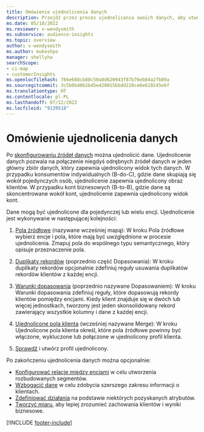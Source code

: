 ```yaml
---
title: Omówienie ujednolicenia danych
description: Przejdź przez proces ujednolicania swoich danych, aby utworzyć jeden ujednolicony zestaw danych profilów klientów.
ms.date: 05/10/2022
ms.reviewer: v-wendysmith
ms.subservice: audience-insights
ms.topic: overview
author: v-wendysmith
ms.author: mukeshpo
manager: shellyha
searchScope:
- ci-map
- customerInsights
ms.openlocfilehash: 766e688cb80c50a0d620943f87b76eb84a2fb89a
ms.sourcegitcommit: 3c5b0b40b2b45e420015bbdd228ce0e610245e6f
ms.translationtype: HT
ms.contentlocale: pl-PL
ms.lasthandoff: 07/12/2022
ms.locfileid: "9139518"
---
```

# <a name="data-unification-overview"></a>Omówienie ujednolicenia danych

Po [skonfigurowaniu źródeł danych](data-sources.md) można ujednolicić dane. Ujednolicenie danych pozwala na połączenie niegdyś odrębnych źródeł danych w jeden główny zbiór danych, który zapewnia ujednolicony widok tych danych. W przypadku konsumentów indywidualnych (B-do-C), gdzie dane skupiają się wokół pojedynczych osób, ujednolicenie zapewnia ujednolicony obraz klientów. W przypadku kont biznesowych (B-to-B), gdzie dane są skoncentrowane wokół kont, ujednolicenie zapewnia ujednolicony widok kont.

Dane mogą być ujednolicone dla pojedynczej lub wielu encji. Ujednolicenie jest wykonywane w następującej kolejności:

1. [Pola źródłowe](map-entities.md) (nazywane wcześniej mapą): W kroku Pola źródłowe wybierz encje i pola, które mają być uwzględnione w procesie ujednolicenia. Zmapuj pola do wspólnego typu semantycznego, który opisuje przeznaczenie pola.

1. [Duplikaty rekordów](remove-duplicates.md) (poprzednio część Dopasowania): W kroku duplikaty rekordów opcjonalnie zdefiniuj reguły usuwania duplikatów rekordów klientów z każdej encji.

1. [Warunki dopasowania](match-entities.md) (poprzednio nazywane Dopasowaniem): W kroku Warunki dopasowania zdefiniuj reguły, które dopasowują rekordy klientów pomiędzy encjami. Kiedy klient znajduje się w dwóch lub więcej jednostkach, tworzony jest jeden skonsolidowany rekord zawierający wszystkie kolumny i dane z każdej encji.

1. [Ujednolicone pola klienta](merge-entities.md) (wcześniej nazywane Merge): W kroku Ujednolicone pola klienta określ, które pola źródłowe powinny być włączone, wykluczone lub połączone w ujednolicony profil klienta.  

1. [Sprawdź](review-unification.md) i utwórz profil ujednolicony.

Po zakończeniu ujednolicenia danych można opcjonalnie:

- [Konfigurować relacje między encjami](relationships.md) w celu utworzenia rozbudowanych segmentów.
- [Wzbogacić dane](enrichment-hub.md) w celu zdobycia szerszego zakresu informacji o klientach.
- [Zdefiniować działania](activities.md) na podstawie niektórych pozyskanych atrybutów.
- [Tworzyć miaru](measures.md), aby lepiej zrozumieć zachowania klientów i wyniki biznesowe.

[!INCLUDE [footer-include](includes/footer-banner.md)]
